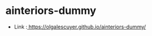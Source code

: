 ﻿# ainteriors-dummy

 
* Link :<a href="https://olgalescuyer.github.io/ainteriors-dummy/" target="blank"> https://olgalescuyer.github.io/ainteriors-dummy/</a>
